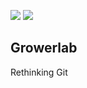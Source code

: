 ![](https://github.com/growerlab/growerlab/workflows/Services/badge.svg)
![](https://github.com/growerlab/growerlab/workflows/Frontend/badge.svg)

## Growerlab

Rethinking Git
